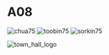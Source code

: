 # A08
![chua75](https://user-images.githubusercontent.com/78096329/112690320-f347db80-8e51-11eb-8bf5-53b338d6fe01.jpg)
![toobin75](https://user-images.githubusercontent.com/78096329/112690763-b9c3a000-8e52-11eb-95c3-e7de556ebf39.jpg)
![sorkin75](https://user-images.githubusercontent.com/78096329/112706933-f22ca380-8e7d-11eb-913a-253503cd6e26.jpg)

![town_hall_logo](https://user-images.githubusercontent.com/78096329/112706950-0b355480-8e7e-11eb-9f25-c4e12d576304.gif)

